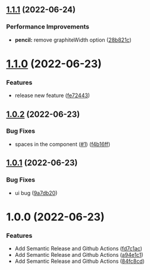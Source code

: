 ## [1.1.1](https://github.com/nsargsyan996/release/compare/v1.1.0...v1.1.1) (2022-06-24)


### Performance Improvements

* **pencil:** remove graphiteWidth option ([28b821c](https://github.com/nsargsyan996/release/commit/28b821c7b6f13bef34d1a6191467970934e77c04))

# [1.1.0](https://github.com/nsargsyan996/release/compare/v1.0.2...v1.1.0) (2022-06-23)


### Features

* release new feature ([fe72443](https://github.com/nsargsyan996/release/commit/fe72443db2d6109bcdb7469c9b7747c28fc4205c))

## [1.0.2](https://github.com/nsargsyan996/release/compare/v1.0.1...v1.0.2) (2022-06-23)


### Bug Fixes

* spaces in the component ([#1](https://github.com/nsargsyan996/release/issues/1)) ([f4b16ff](https://github.com/nsargsyan996/release/commit/f4b16ff2fc8d6344dbafe017b44a73c9086a0698))

## [1.0.1](https://github.com/nsargsyan996/release/compare/v1.0.0...v1.0.1) (2022-06-23)


### Bug Fixes

* ui bug ([9a7db20](https://github.com/nsargsyan996/release/commit/9a7db2039ef779d05d1e53ce519f89673268e953))

# 1.0.0 (2022-06-23)


### Features

* Add Semantic Release and Github Actions ([fd7c1ac](https://github.com/nsargsyan996/release/commit/fd7c1acf536ce5aaa6951c6a5a0576ee5505227d))
* Add Semantic Release and Github Actions ([a94e1c1](https://github.com/nsargsyan996/release/commit/a94e1c17c4164f8049691a65b2ff878a3d8f044e))
* Add Semantic Release and Github Actions ([84fc8cd](https://github.com/nsargsyan996/release/commit/84fc8cd5cf0483f76e957c2f3a87f0a8c5141afb))
